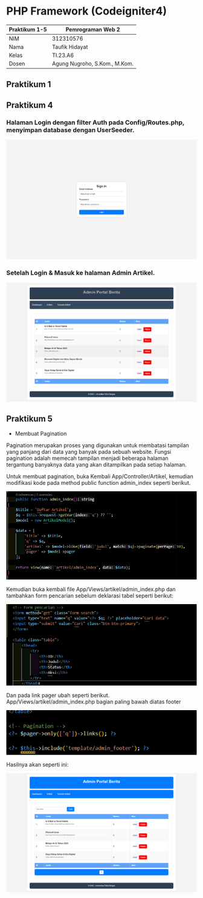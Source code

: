 # PHP Framework (Codeigniter4)
| Praktikum 1-5  |  Pemrograman Web 2  
|-------|---------
| NIM   | 312310576
| Nama  | Taufik Hidayat
| Kelas | TI.23.A6
| Dosen |  Agung Nugroho, S.Kom., M.Kom.

## Praktikum 1

## Praktikum 4
### Halaman Login dengan filter Auth pada Config/Routes.php, menyimpan database dengan UserSeeder.

![image](ss/ss25.png)

### Setelah Login & Masuk ke halaman Admin Artikel.

![image](ss/ss26.png)

## Praktikum 5
- Membuat Pagination

Pagination merupakan proses yang digunakan untuk membatasi tampilan yang panjang
dari data yang banyak pada sebuah website. Fungsi pagination adalah memecah tampilan
menjadi beberapa halaman tergantung banyaknya data yang akan ditampilkan pada
setiap halaman.

Untuk membuat pagination, buka Kembali App/Controller/Artikel, kemudian modifikasi kode
pada method public function admin_index seperti berikut.

![image](ss/ssp5_2.png)

Kemudian buka kembali file App/Views/artikel/admin_index.php dan tambahkan form
pencarian sebelum deklarasi tabel seperti berikut:

![image](ss/ssp5_3.png)

Dan pada link pager ubah seperti berikut.
App/Views/artikel/admin_index.php bagian paling bawah diatas footer

![image](ss/ssp5_4.png)

Hasilnya akan seperti ini:

![image](ss/ssp5.png)
